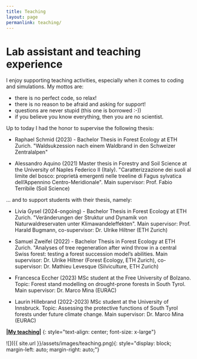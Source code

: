 ```yaml
---
title: Teaching
layout: page
permanlink: teaching/
---
```

# Lab assistant and teaching experience

I enjoy supporting teaching activities, especially when it comes to coding and simulations.
My mottos are:
- there is no perfect code, so relax!
- there is no reason to be afraid and asking for support!
- questions are never stupid (this one is borrowed :-))
- if you believe you know everything, then you are no scientist.


Up to today I had the honor to supervise the following thesis:
- Raphael Schmid (2023) - Bachelor Thesis in Forest Ecology at ETH Zurich. "Waldsukzession nach einem Waldbrand in den Schweizer Zentralalpen"

- Alessandro Aquino (2021) Master thesis in Forestry and Soil Science at the University of Naples Federico II (Italy). "Caratterizzazione dei suoli al limite del bosco: proprietà emergenti nelle treeline di Fagus sylvatica dell’Appennino Centro-Meridionale". Main supervisor: Prof. Fabio Terribile (Soil Science)


... and to support students with their thesis, namely:

- Livia Gysel (2024-ongoing) - Bachelor Thesis in Forest Ecology at ETH Zurich. "Veränderungen der Struktur und Dynamik von Naturwaldreservaten unter Klimawandeleffekten". Main supervisor: Prof. Harald Bugmann, co-supervisor: Dr. Ulrike Hiltner (ETH Zurich)
- Samuel Zweifel (2022) - Bachelor Thesis in Forest Ecology at ETH Zurich. "Analyses of tree regeneration after wind throw in a central Swiss forest: testing a forest succession model’s abilities. Main supervisor: Dr. Ulrike Hiltner (Forest Ecology, ETH Zurich), co-supervisor: Dr. Mathieu Levesque (Silviculture, ETH Zurich)

- Francesca Eccher (2023) MSc student at the Free University of Bolzano. Topic: Forest stand modelling on drought-prone forests in South Tyrol. Main supervisor: Dr. Marco Mina (EURAC)

- Laurin Hillebrand (2022-2023)  MSc student at the University of Innsbruck. Topic: Assessing the protective functions of South Tyrol forests under future climate change. Main supervisor: Dr. Marco Mina (EURAC)




**\|[My teaching]({{site.url}}/teaching/Teaching-Lab/)\|**
{: style="text-align: center; font-size: x-large"}


![]({{ site.url }}/assets/images/teaching.png){: style="display: block;     margin-left: auto;     margin-right: auto;"}
